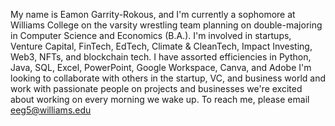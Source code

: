 My name is Eamon Garrity-Rokous, and I'm currently a sophomore at Williams College on the varsity wrestling team planning on double-majoring in Computer Science and Economics (B.A.).
I'm involved in startups, Venture Capital, FinTech, EdTech, Climate & CleanTech, Impact Investing, Web3, NFTs, and blockchain tech.
I have assorted efficiencies in Python, Java, SQL, Excel, PowerPoint, Google Workspace, Canva, and Adobe
I'm looking to collaborate with others in the startup, VC, and business world and work with passionate people on projects and businesses we're excited about working on every morning we wake up.
To reach me, please email eeg5@williams.edu
